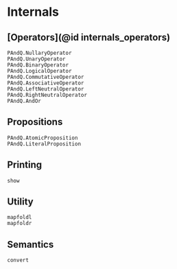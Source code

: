 
# Internals

## [Operators](@id internals_operators)

```@docs
PAndQ.NullaryOperator
PAndQ.UnaryOperator
PAndQ.BinaryOperator
PAndQ.LogicalOperator
PAndQ.CommutativeOperator
PAndQ.AssociativeOperator
PAndQ.LeftNeutralOperator
PAndQ.RightNeutralOperator
PAndQ.AndOr
```

## Propositions

```@docs
PAndQ.AtomicProposition
PAndQ.LiteralProposition
```

## Printing

```@docs
show
```

## Utility

```@docs
mapfoldl
mapfoldr
```

## Semantics

```@docs
convert
```
